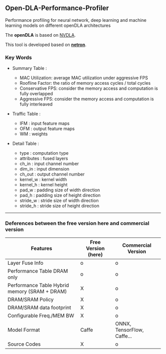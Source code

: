 ## Open-DLA-Performance-Profiler

Performance profiling for neural network, deep learning and machine learning models on different openDLA architectures

The **openDLA** is based on [NVDLA](http://nvdla.org/index.html).

This tool is developed based on [**netron**](https://github.com/lutzroeder/netron).

### Key Words
- Summary Table :  
  - MAC Utilization: average MAC utilization under aggressive FPS
  - Roofline Factor: the ratio of memory access cycles / total cycles
  - Conservative FPS: consider the memory access and computation is fully overlapped 
  - Aggressive FPS: consider the memory access and computation is fully interleaved

- Traffic Table :
  - IFM	: input feature maps
  - OFM	: output feature maps
  - WM : weights

- Detail Table :
  - type	:  computation type
  - attributes	: 	fused layers
  - ch_in	: input channel number
  - dim_in	: 	input dimension
  - ch_out	: 	output channel number
  - kernel_w	: 	kernel width
  - kernel_h	: 	kernel height
  - pad_w	: padding size of width direction
  - pad_h	: padding size of height direction
  - stride_w	:  stride size of width direction
  - stride_h	:  stride size of height direction
  
  
---------------------------------

### Deferences between the free version here and commercial version

| Features | Free Version (here) | Commercial Version |
| ------   | -----------  | ------------------ |
| Layer Fuse Info  | o | o |
| Performance Table DRAM only          | o | o |
| Performance Table Hybrid memory (SRAM + DRAM)   | X | o |
| DRAM/SRAM Policy | X | o |
| DRAM/SRAM data footprint | X | o |
| Configurable Freq./MEM BW | X | o |
| Model Format | Caffe | ONNX, TensorFlow, Caffe...|
| Source Codes | X | o |
